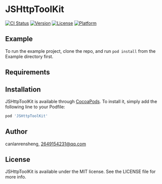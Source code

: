 # JSHttpToolKit

[![CI Status](https://img.shields.io/travis/canlanrensheng/JSHttpToolKit.svg?style=flat)](https://travis-ci.org/canlanrensheng/JSHttpToolKit)
[![Version](https://img.shields.io/cocoapods/v/JSHttpToolKit.svg?style=flat)](https://cocoapods.org/pods/JSHttpToolKit)
[![License](https://img.shields.io/cocoapods/l/JSHttpToolKit.svg?style=flat)](https://cocoapods.org/pods/JSHttpToolKit)
[![Platform](https://img.shields.io/cocoapods/p/JSHttpToolKit.svg?style=flat)](https://cocoapods.org/pods/JSHttpToolKit)

## Example

To run the example project, clone the repo, and run `pod install` from the Example directory first.

## Requirements

## Installation

JSHttpToolKit is available through [CocoaPods](https://cocoapods.org). To install
it, simply add the following line to your Podfile:

```ruby
pod 'JSHttpToolKit'
```

## Author

canlanrensheng, 2649154231@qq.com

## License

JSHttpToolKit is available under the MIT license. See the LICENSE file for more info.
